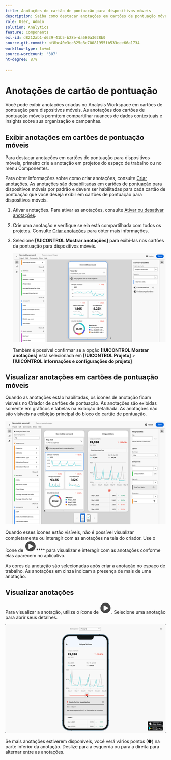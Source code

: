 ```yaml
---
title: Anotações do cartão de pontuação para dispositivos móveis
description: Saiba como destacar anotações em cartões de pontuação móveis.
role: User, Admin
solution: Analytics
feature: Components
exl-id: d8212ab1-d639-41b5-b28e-da580a3628b0
source-git-commit: bf8bc40e3ec325e8e70081955fb533eee66a1734
workflow-type: tm+mt
source-wordcount: '307'
ht-degree: 87%

---
```



# Anotações de cartão de pontuação

Você pode exibir anotações criadas no Analysis Workspace em cartões de pontuação para dispositivos móveis. As anotações dos cartões de pontuação móveis permitem compartilhar nuances de dados contextuais e insights sobre sua organização e campanhas.


## Exibir anotações em cartões de pontuação móveis

Para destacar anotações em cartões de pontuação para dispositivos móveis, primeiro crie a anotação em projetos do espaço de trabalho ou no menu Componentes.

Para obter informações sobre como criar anotações, consulte [Criar anotações](create-annotations.md). As anotações são desabilitadas em cartões de pontuação para dispositivos móveis por padrão e devem ser habilitadas para cada cartão de pontuação que você deseja exibir em cartões de pontuação para dispositivos móveis.

1. Ativar anotações. Para ativar as anotações, consulte [Ativar ou desativar anotações](overview.md#turn-annotations-on-or-off).

1. Crie uma anotação e verifique se ela está compartilhada com todos os projetos. Consulte [Criar anotações](create-annotations.md) para obter mais informações.

1. Selecione **[!UICONTROL Mostrar anotações]** para exibi-las nos cartões de pontuação para dispositivos móveis.

   ![Opções de anotações para cartões de pontuação em dispositivos móveis.](assets/annotations-scorecard-onoff.png)

   Também é possível confirmar se a opção **[!UICONTROL Mostrar anotações]** está selecionada em **[!UICONTROL Projeto]** > **[!UICONTROL Informações e configurações do projeto]**

## Visualizar anotações em cartões de pontuação móveis

Quando as anotações estão habilitadas, os ícones de anotação ficam visíveis no Criador de cartões de pontuação. As anotações são exibidas somente em gráficos e tabelas na exibição detalhada. As anotações não são visíveis na exibição principal do bloco do cartão de pontuação.

![Criador de cartões de pontuação com destaque para os ícones de anotação.](assets/annotations-scorecard.png)

Quando esses ícones estão visíveis, não é possível visualizar completamente ou interagir com as anotações na tela do criador. Use o ícone de ![círculo de reprodução](/help/assets/icons/PlayCircle.svg)**** para visualizar e interagir com as anotações conforme elas aparecem no aplicativo.

As cores da anotação são selecionadas após criar a anotação no espaço de trabalho. As anotações em cinza indicam a presença de mais de uma anotação.

## Visualizar anotações

Para visualizar a anotação, utilize o ícone de ![círculo de reprodução](/help/assets/icons/PlayCircle.svg). Selecione uma anotação para abrir seus detalhes.

![Visualização do cartão de pontuação móvel da anotação](assets/annotations-scorecard-preview.png)

Se mais anotações estiverem disponíveis, você verá vários pontos (●) na parte inferior da anotação. Deslize para a esquerda ou para a direita para alternar entre as anotações.


<!--
# Share Annotations in Mobile Scorecards

You can display annotations that are created in Workspace in Mobile Scorecards. This allows you to share contextual data nuances and insights about your organization and campaigns directly within Mobile Scorecard projects, viewable in the Analytics dashboards mobile app.

## Surface Annotations in Mobile Scorecards

To surface annotations in mobile scorecards, create the annotation first from Workspace projects or from the components menu.

For information on creating annotations, see [Create Annotations](create-annotations.md). Annotations are turned off in mobile scorecards by default and must be enabled for each scorecard that you want to surface in mobile scorecards.

1. Turn on annotations. To turn annotations on, see [Turn annotations on or off](overview.md#annotations-on-off).

1. Create an annotation and make sure it is shared to all your projects. To create an annotation in Workspace,  see [Create Annotations](create-annotations.md).

1. Select **Show annotations** to display the annotation in Mobile Scorecards.

   ![](assets/show-annotations.png)

1. Confirm that show annotations is selected, go to **Project** > **Project info and settings**.

   ![](assets/project-info-settings.png)

## View annotations in Mobile Scorecards

When annotations are enabled, annotation icons are visible in the Scorecard Builder. Annotations appear only on charts and tables in the detailed view. Annotations are not visible from the main tile view of the scorecard.

 ![](assets/view-annotations.png)

When annotation icons are visible, you can't fully view or interact with annotations in the builder canvas. Use the Preview mode to view and interact with annotations as they appear in the app ![](https://spectrum.adobe.com/static/icons/workflow_18/Smock_Play_18_N.svg) **Preview**.

Annotation colors are selected when the annotation is created in workspace. Gray annotations indicated the presence of more than one annotation.

## View chart annotations

| Date | Appearance |
| --- | --- |
| **Single day** |  ![](assets/single-day-mobile-annotations.png)<br></br> |
| **Date range** |  ![](assets/date-range.png)|
| **Overlapping annotations** | ![](assets/overlapping-annotations.png)<br></br>To view annotation details in the Analytics dashboards app, tap an annotation icon. <br></br>When viewing an annotation in a chart, you can swipe left and right to navigate all annotations present in the chart. When viewing an annotation in the table, swipe left and right to navigate all annotations associated with that row item in the table. <br></br>![](assets/swipe-multiple-annotations.png) <br></br>In charts that do not have a time-based *x axis*, such as the donut or horizontal bar charts, annotations that apply to the chart can be viewed by tapping the icon located in the lower right-hand corner.<br></br> ![](assets/charts-without-timebase.png)|
-->
